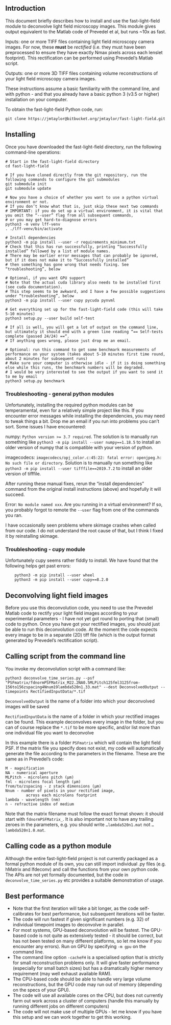 ## Introduction
This document briefly describes how to install and use the fast-light-field module to deconvolve light field microscopy images. This module gives output equivalent to the Matlab code of Prevedel et al, but runs ~10x as fast.

Inputs: one or more TIFF files containing light field microscopy camera images. For now, these **must** be *rectified* (i.e. they must have been preprocessed to ensure they have exactly Nmax pixels across each lenslet footprint). This rectification can be performed using Prevedel’s Matlab script.

Outputs: one or more 3D TIFF files containing volume reconstructions of your light field microscopy camera images.

These instructions assume a basic familiarity with the command line, and with python - and that you already have a basic python 3 (v3.5 or higher) installation on your computer.

To obtain the fast-light-field Python code, run:

```
git clone https://jmtaylor@bitbucket.org/jmtaylor/fast-light-field.git
```

## Installing
Once you have downloaded the fast-light-field directory, run the following command-line operations:

```
# Start in the fast-light-field directory
cd fast-light-field

# If you have cloned directly from the git repository, run the following commands to configure the git submodules
git submodule init
git submodule update

# Now you have a choice of whether you want to use a python virtual environment or not.
# If you don’t know what that is, just skip these next two commands
# IMPORTANT: if you do set up a virtual environment, it is vital that you omit the “--user” flag from all subsequent commands,
# or you may get hard-to-diagnose errors
python3 -m venv lff-venv
. ./lff-venv/bin/activate

# Install dependencies
python3 -m pip install --user -r requirements_minimum.txt
# Check that this has run successfully, printing “Successfully installed” followed by a list of module names. 
# There may be earlier error messages that can probably be ignored, but if it does not make it to “Successfully installed” 
# then something has gone wrong that needs fixing. See “troubleshooting”, below

# Optional, if you want GPU support
# Note that the actual cuda library also needs to be installed first (see cuda documentation).
# This step seems to be awkward, and I have a few possible suggestions under “troubleshooting”, below
python3 -m pip install --user cupy pycuda pynvml

# Get everything set up for the fast-light-field code (this will take 5-10 minutes)
python3 setup.py --user build self-test

# If all is well, you will get a lot of output on the command line, but ultimately it should end with a green line reading “== Self-tests complete (passed 24/24) ==“. 
# If anything goes wrong, please just drop me an email.

# Optional: run this command to get some benchmark measurements of performance on your system (takes about 5-10 minutes first time round, about 2 minutes for subsequent runs)
# Make sure your computer is otherwise idle - if it is doing something else while this runs, the benchmark numbers will be degraded.
# I would be very interested to see the output if you want to send it to me by email
python3 setup.py benchmark
```

### Troubleshooting - general python modules
Unfortunately, installing the required python modules can be temperamental, even for a relatively simple project like this. If you encounter error messages while installing the dependencies, you may need to tweak things a bit. Drop me an email if you run into problems you can’t sort. Some issues I have encountered:

numpy: `Python version >= 3.7 required`. The solution is to manually run something like `python3 -m pip install --user numpy==1.18.5` to install an older version of numpy that is compatible with your version of python.

imagecodecs: `imagecodecs/opj_color.c:45:22: fatal error: openjpeg.h: No such file or directory`. Solution is to manually run something like `python3 -m pip install --user tifffile==2019.7.2` to install an older version of tifffile.

After running these manual fixes, rerun the “install dependencies” command from the original install instructions (above) and hopefully it will succeed.

Error: `No module named xxx`. Are you running in a virtual environment? If so, you probably forgot to remote the `--user` flag from one of the commands you ran.

I have occasionally seen problems where skimage crashes when called from our code. I do not understand the root cause of that, but I think I fixed it by reinstalling skimage.

### Troubleshooting - cupy module
Unfortunately cupy seems rather fiddly to install. We have found that the following helps get past errors:
```
    python3 -m pip install --user wheel
    python3 -m pip install --user cupy==8.2.0
```

## Deconvolving light field images
Before you use this deconvolution code, you need to use the Prevedel Matlab code to rectify your light field images according to your experimental parameters - I have not yet got round to porting that (small) code to python. Once you have got your rectified images, you should just be able to run this deconvolution code. At the moment the code expects every image to be in a separate (2D) tiff file (which is the output format generated by Prevedel’s rectification script). 

## Calling script from the command line
You invoke my deconvolution script with a command like:
```
python3 deconvolve_time_series.py --psf "PSFmatrix/fdnormPSFMatrix_M22.2NA0.5MLPitch125fml3125from-156to156zspacing4Nnum19lambda520n1.33.mat" --dest DeconvolvedOutput --timepoints RectifiedInputData/*.tif
```

`DeconvolvedOutput` is the name of a folder into which your deconvolved images will be saved

`RectifiedInputData` is the name of a folder in which your rectified images can be found. This example deconvolves every image in the folder, but you can of course replace the `*.tif` to be more specific, and/or list more than one individual file you want to deconvolve

In this example there is a folder `PSFmatrix` which will contain the light field PSF. If the matrix file you specify does not exist, my code will automatically generate the file according to the parameters in the filename. These are the same as in Prevedel’s code:

	M - magnification
	NA - numerical aperture
	MLPitch - microlens pitch (µm)
	fml - microlens focal length (µm)
	from/to/zspacing - z stack dimensions (µm)
	Nnum - number of pixels in your rectified image,
			 across each microlens footprint
	lambda - wavelength (nm)
	n - refractive index of medium

	
Note that the matrix filename must follow the exact format shown: it should start with `fdnormPSFMatrix_`. It is also important not to have any trailing zeroes in the parameters, e.g. you should write `…lambda520n1.mat` not `…lambda520n1.0.mat`.

## Calling code as a python module
Although the entire fast-light-field project is not currently packaged as a formal python module of its own, you can still import individual .py files (e.g. hMatrix and lfdeconv) and call the functions from your own python code. The APIs are not yet formally documented, but the code in `deconvolve_time_series.py` etc provides a suitable demonstration of usage.

## Best performance
- Note that the first iteration will take a bit longer, as the code self-calibrates for best performance, but subsequent iterations will be faster.
- The code will run fastest if given significant numbers (e.g. 32) of individual timepoint images to deconvolve in parallel. 
- For most systems, GPU-based deconvolution will be fastest. The GPU-based code is not quite as extensively tested - it should be correct, but has not been tested on many different platforms, so let me know if you encounter any errors). Run on GPU by specifying `-m gpu` on the command line. 
- The command line option `-cacheFH` is a specialised option that is strictly for small reconstruction problems only. It will give faster performance (especially for small batch sizes) but has a dramatically higher memory requirement (may well exhaust available RAM).
- The CPU-based code should be able to handle very large volume reconstructions, but the GPU code may run out of memory (depending on the specs of your GPU).
- The code will use all available cores on the CPU, but does not currently farm out work across a cluster of computers (handle this manually by running different jobs on different computers)
- The code will not make use of multiple GPUs - let me know if you have this setup and we can work together to get this working.